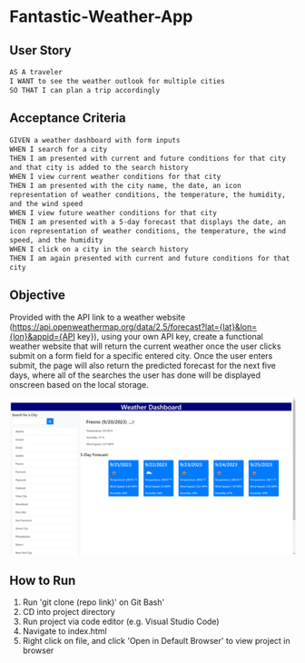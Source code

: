 # Fantastic-Weather-App

## User Story

```
AS A traveler
I WANT to see the weather outlook for multiple cities
SO THAT I can plan a trip accordingly
```

## Acceptance Criteria

```
GIVEN a weather dashboard with form inputs
WHEN I search for a city
THEN I am presented with current and future conditions for that city and that city is added to the search history
WHEN I view current weather conditions for that city
THEN I am presented with the city name, the date, an icon representation of weather conditions, the temperature, the humidity, and the wind speed
WHEN I view future weather conditions for that city
THEN I am presented with a 5-day forecast that displays the date, an icon representation of weather conditions, the temperature, the wind speed, and the humidity
WHEN I click on a city in the search history
THEN I am again presented with current and future conditions for that city
```

## Objective

Provided with the API link to a weather website (https://api.openweathermap.org/data/2.5/forecast?lat={lat}&lon={lon}&appid={API key}), using your own API key, create a functional weather website that will return the current weather once the user clicks submit on a form field for a specific entered city. Once the user enters submit, the page will also return the predicted forecast for the next five days, where all of the searches the user has done will be displayed onscreen based on the local storage.

![img](./Assets/page-screenshot.png)

## How to Run

1) Run 'git clone (repo link)' on Git Bash'
2) CD into project directory
3) Run project via code editor (e.g. Visual Studio Code)
4) Navigate to index.html
5) Right click on file, and click 'Open in Default Browser' to view project in browser